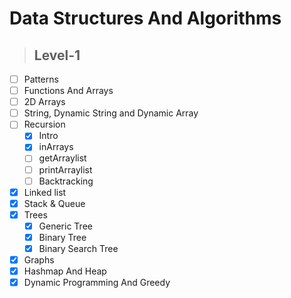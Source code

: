 # Data Structures And Algorithms

> ## Level-1

- [ ] Patterns
- [ ] Functions And Arrays
- [ ] 2D Arrays
- [ ] String, Dynamic String and Dynamic Array
- [ ] Recursion
  - [x] Intro
  - [x] inArrays
  - [ ] getArraylist
  - [ ] printArraylist
  - [ ] Backtracking
- [x] Linked list
- [x] Stack & Queue
- [x] Trees
  - [x] Generic Tree
  - [x] Binary Tree
  - [x] Binary Search Tree
- [x] Graphs
- [x] Hashmap And Heap
- [x] Dynamic Programming And Greedy
